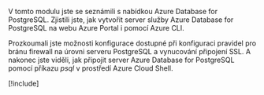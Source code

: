 V tomto modulu jste se seznámili s nabídkou Azure Database for PostgreSQL. Zjistili jste, jak vytvořit server služby Azure Database for PostgreSQL na webu Azure Portal i pomocí Azure CLI.

Prozkoumali jste možnosti konfigurace dostupné při konfiguraci pravidel pro bránu firewall na úrovni serveru PostgreSQL a vynucování připojení SSL. A nakonec jste viděli, jak připojit server Azure Database for PostgreSQL pomocí příkazu _psql_ v prostředí Azure Cloud Shell.

[!include[](../../../includes/azure-sandbox-cleanup.md)]
